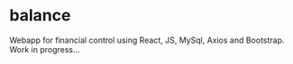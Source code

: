 # balance
Webapp for financial control using React, JS, MySql, Axios and Bootstrap. Work in progress...
